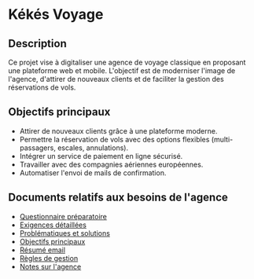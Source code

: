 # Kékés Voyage

## Description
Ce projet vise à digitaliser une agence de voyage classique en proposant une plateforme web et mobile. L'objectif est de moderniser l'image de l'agence, d'attirer de nouveaux clients et de faciliter la gestion des réservations de vols.


## Objectifs principaux
- Attirer de nouveaux clients grâce à une plateforme moderne.
- Permettre la réservation de vols avec des options flexibles (multi-passagers, escales, annulations).
- Intégrer un service de paiement en ligne sécurisé.
- Travailler avec des compagnies aériennes européennes.
- Automatiser l'envoi de mails de confirmation.

## Documents relatifs aux besoins de l'agence

- [Questionnaire préparatoire](questionnaire.md)
- [Exigences détaillées](requirements.md)
- [Problématiques et solutions](problems.md)
- [Objectifs principaux](principal-objectives.md)
- [Résumé email](summary-email.md)
- [Règles de gestion](management-rules.md)
- [Notes sur l'agence](note.md)
